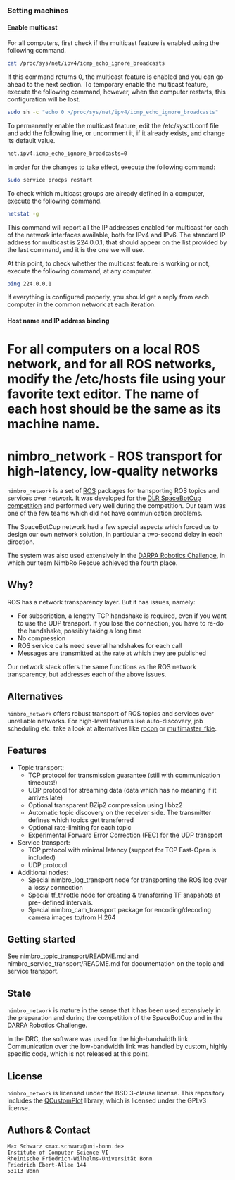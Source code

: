 ### Setting machines

#### Enable multicast
For all computers, first check if the multicast feature is enabled using the following command.
```bash
cat /proc/sys/net/ipv4/icmp_echo_ignore_broadcasts
```

If this command returns 0, the multicast feature is enabled and you can go ahead to the next section. 
To temporary enable the multicast feature, execute the following command, however, when the computer restarts, this configuration will be lost.
```bash
sudo sh -c "echo 0 >/proc/sys/net/ipv4/icmp_echo_ignore_broadcasts"
```

To permanently enable the multicast feature, edit the /etc/sysctl.conf file and add the following line, or uncomment it, if it already exists, and change its default value.
```bash
net.ipv4.icmp_echo_ignore_broadcasts=0
```

In order for the changes to take effect, execute the following command:
```bash
sudo service procps restart
```

To check which multicast groups are already defined in a computer, execute the following command.
```bash
netstat -g
```

This command will report all the IP addresses enabled for multicast for each of the network interfaces available, both for IPv4 and IPv6. The standard IP address for multicast is 224.0.0.1, that should appear on the list provided by the last command, and it is the one we will use.

At this point, to check whether the multicast feature is working or not, execute the following command, at any computer.
```bash
ping 224.0.0.1
```

If everything is configured properly, you should get a reply from each computer in the common network at each iteration.

#### Host name and IP address binding
For all computers on a local ROS network, and for all ROS networks, modify the /etc/hosts file using your favorite text editor. The name of each host should be the same as its machine name.
=====================================================================

nimbro_network - ROS transport for high-latency, low-quality networks
=====================================================================

`nimbro_network` is a set of [ROS][1] packages for transporting ROS topics
and services over network. It was developed for the
[DLR SpaceBotCup competition][2] and performed very well during the competition.
Our team was one of the few teams which did not have communication problems.

The SpaceBotCup network had a few special aspects which forced us to design
our own network solution, in particular a two-second delay in each direction.

The system was also used extensively in the [DARPA Robotics Challenge][3], in
which our team NimbRo Rescue achieved the fourth place.

[1]: http://www.ros.org
[2]: http://www.dlr.de/rd/desktopdefault.aspx/tabid-8101/13875_read-35268/
[3]: http://www.theroboticschallenge.org/

Why?
----

ROS has a network transparency layer. But it has issues, namely:

* For subscription, a lengthy TCP handshake is required, even if you want to
  use the UDP transport. If you lose the connection, you have to re-do the
  handshake, possibly taking a long time
* No compression
* ROS service calls need several handshakes for each call
* Messages are transmitted at the rate at which they are published

Our network stack offers the same functions as the ROS network transparency,
but addresses each of the above issues.

Alternatives
------------

`nimbro_network` offers robust transport of ROS topics and services over
unreliable networks. For high-level features like auto-discovery, job scheduling
etc. take a look at alternatives like [rocon][rocon] or
[multimaster_fkie][multimaster_fkie].

[rocon]: http://www.robotconcert.org
[multimaster_fkie]: https://fkie.github.io/multimaster_fkie/

Features
--------

* Topic transport:
    * TCP protocol for transmission guarantee
      (still with communication timeouts!)
    * UDP protocol for streaming data (data which has no meaning if it
      arrives late)
    * Optional transparent BZip2 compression using libbz2
    * Automatic topic discovery on the receiver side. The transmitter defines
      which topics get transferred
    * Optional rate-limiting for each topic
    * Experimental Forward Error Correction (FEC) for the UDP transport
* Service transport:
    * TCP protocol with minimal latency (support for TCP Fast-Open is included)
    * UDP protocol
* Additional nodes:
    * Special nimbro_log_transport node for transporting the ROS log over a
      lossy connection
    * Special tf_throttle node for creating & transferring TF snapshots at pre-
      defined intervals.
    * Special nimbro_cam_transport package for encoding/decoding camera images
      to/from H.264

Getting started
---------------

See nimbro_topic_transport/README.md and nimbro_service_transport/README.md
for documentation on the topic and service transport.

State
-----

`nimbro_network` is mature in the sense that it has been used extensively in
the preparation and during the competition of the SpaceBotCup and in the
DARPA Robotics Challenge.

In the DRC, the software was used for the high-bandwidth link. Communication
over the low-bandwidth link was handled by custom, highly specific code, which
is not released at this point.

License
-------

`nimbro_network` is licensed under the BSD 3-clause license.
This repository includes the [QCustomPlot][4] library, which is licensed under
the GPLv3 license.

[4]: http://www.qcustomplot.com

Authors & Contact
-----------------

```
Max Schwarz <max.schwarz@uni-bonn.de>
Institute of Computer Science VI
Rheinische Friedrich-Wilhelms-Universität Bonn
Friedrich Ebert-Allee 144
53113 Bonn
```

